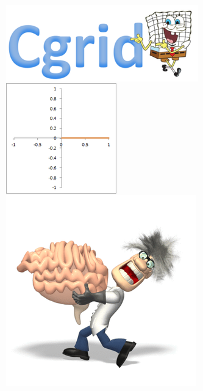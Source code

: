 ![Alt text](images/tekst_logo.png?raw=true "Optional Title")
![Alt text](images/dephasing.gif?raw=true "Optional Title")
![Alt text](images/going-bonkers-mad_scientist_running_with_brain_500_wht.gif?raw=true "Optional Title")
